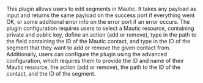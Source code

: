 This plugin allows users to edit segments in Mautic. It takes any payload as input and returns the same payload on the success port if everything went OK, or some additional error info on the error port if an error occurs. The plugin configuration requires users to select a Mautic resource, containing private and public key, define an action (add or remove), type in the path to the field containing the ID of the Mautic contact, and type in the ID of the segment that they want to add or remove the given contact from. Additionally, users can configure the plugin using the advanced configuration, which requires them to provide the ID and name of their Mautic resource, the action (add or remove), the path to the ID of the contact, and the ID of the segment.

